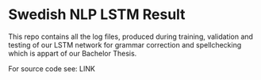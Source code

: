 # Swedish NLP LSTM Result

This repo contains all the log files, produced during training, validation and testing of our LSTM network for grammar correction and spellchecking which is appart of our Bachelor Thesis.

For source code see: LINK
